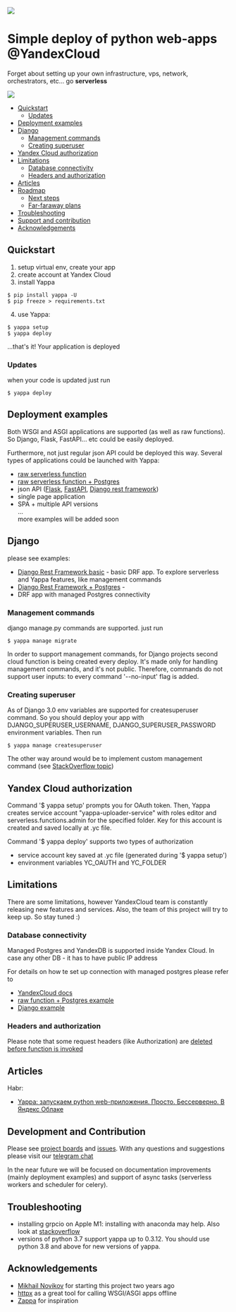 ![](https://raw.githubusercontent.com/turokg/yappa/master/docs/logo.png)

# Simple deploy of python web-apps @YandexCloud
Forget about setting up your own infrastructure, vps, network, orchestrators, etc... go **serverless**

![](https://raw.githubusercontent.com/turokg/yappa/master/docs/demo.gif)

* [Quickstart](#quickstart)
    * [Updates](#updates)
* [Deployment examples](#deployment-examples)
* [Django](#django)
    * [Management commands](#management-commands)
    * [Creating superuser](#creating-superuser)
* [Yandex Cloud authorization](#yandex-cloud-authorization)
* [Limitations](#limitations)
    * [Database connectivity](#database-connectivity)
    * [Headers and authorization](#headers-and-authorization)
* [Articles](#articles)
* [Roadmap](#roadmap)
    * [Next steps](#next-steps)
    * [Far-faraway plans](#far-faraway-plans)
* [Troubleshooting](#troubleshooting)
* [Support and contribution](#support-and-contribution)
* [Acknowledgements](#acknowledgements)

## Quickstart

1. setup virtual env, create your app
2. create account at Yandex Cloud
3. install Yappa

```shell
$ pip install yappa -U
$ pip freeze > requirements.txt
 ```

4. use Yappa:

```shell
$ yappa setup
$ yappa deploy
 ```

...that's it! Your application is deployed

### Updates

when your code is updated just run

```shell
$ yappa deploy
 ```

## Deployment examples

Both WSGI and ASGI applications are supported (as well as raw functions). So Django, Flask, FastAPI... etc could be
easily deployed.

Furthermore, not just regular json API could be deployed this way. Several types of applications could be launched with
Yappa:

- [raw serverless function](https://github.com/turokg/yappa/tree/master/examples/raw_function)
- [raw serverless function + Postgres](https://github.com/turokg/yappa/tree/master/examples/raw_function_postgres)
- json API ([Flask](https://github.com/turokg/yappa/tree/master/examples/flask),
  [FastAPI](https://github.com/turokg/yappa/tree/master/examples/fast_api),
  [Django rest framework](https://github.com/turokg/yappa/tree/master/examples/django/1_drf_base_managed_postges))
- single page application
- SPA + multiple API versions  
  ...   
  more examples will be added soon

## Django

please see examples:
- [Django Rest Framework basic](https://github.com/turokg/yappa/tree/master/examples/django/1_drf_base_managed_postges) - basic DRF app. To explore serverless and Yappa features, like management commands
- [Django Rest Framework + Postgres](https://github.com/turokg/yappa/tree/master/examples/django/1_drf_base_managed_postges) - 
- DRF app with managed Postgres connectivity

### Management commands

django manage.py commands are supported. just run

```shell
$ yappa manage migrate
```

In order to support management commands, for Django projects second cloud function is being created every deploy. It's
made only for handling management commands, and it's not public. Therefore, commands do not support user inputs: to
every command '--no-input' flag is added.

### Creating superuser

As of Django 3.0 env variables are supported for createsuperuser command. So you should deploy your app with
DJANGO_SUPERUSER_USERNAME, DJANGO_SUPERUSER_PASSWORD environment variables. Then run

```shell
$ yappa manage createsuperuser
```

The other way around would be to implement custom management command (see
[StackOverflow topic](https://stackoverflow.com/questions/6244382/how-to-automate-createsuperuser-on-django))

## Yandex Cloud authorization

Command '$ yappa setup' prompts you for OAuth token. Then, Yappa creates 
service account "yappa-uploader-service" with
roles editor and serverless.functions.admin for the specified folder.
Key for this account is created and saved locally at .yc file.

Command '$ yappa deploy' supports two types of authorization

- service account key saved at .yc file (generated during '$ yappa setup')
- environment variables YC_OAUTH and YC_FOLDER

## Limitations

There are some limitations, however YandexCloud team is constantly 
releasing new features and services. Also, the team
of this project will try to keep up. So stay tuned :)

### Database connectivity

Managed Postgres and YandexDB is supported inside Yandex Cloud. 
In case any other DB - it has to have public IP address

For details on how te set up connection with managed postgres 
please refer to

- [YandexCloud docs](https://cloud.yandex.ru/docs/functions/operations/database-connection)
- [raw function + Postgres example](https://github.com/turokg/yappa/tree/master/examples/raw_function_postgres)
- [Django example](https://github.com/turokg/yappa/tree/master/examples/django/drf_base)

### Headers and authorization

Please note that some request headers (like Authorization) are
[deleted before function is invoked](https://cloud.yandex.ru/docs/functions/concepts/function-invoke)

## Articles
Habr:
- [Yappa: запускаем python web-приложения. Просто. Бессерверно. В Яндекс Облаке]( https://habr.com/ru/post/569674/ )

## Development and Contribution

Please see [project boards](https://github.com/turokg/yappa/projects)
and [issues](https://github.com/turokg/yappa/issues). With any questions and suggestions please visit
our  [telegram chat](https://t.me/yappa_chat)

In the near future we will be focused on documentation improvements (mainly deployment examples) and support of async
tasks (serverless workers and scheduler for celery).

## Troubleshooting

- installing grpcio on Apple M1: installing with anaconda may help. Also look
  at [stackoverflow](https://stackoverflow.com/questions/66640705/how-can-i-install-grpcio-on-an-apple-m1-silicon-laptop)
- versions of python 3.7 support yappa up to 0.3.12. You should use python 3.8 and above for new versions of yappa.

## Acknowledgements

- [Mikhail Novikov](https://github.com/kurtgn) for starting this project two years ago
- [httpx](https://github.com/encode/httpx) as a great tool for calling WSGI/ASGI apps offline
- [Zappa](https://github.com/Miserlou/Zappa) for inspiration  
